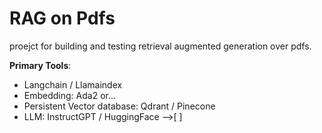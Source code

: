 # RAG on Pdfs
proejct for building and testing retrieval augmented generation over pdfs. 

**Primary Tools**: 
- Langchain / Llamaindex
- Embedding: Ada2 or...
- Persistent Vector database: Qdrant / Pinecone
- LLM: InstructGPT / HuggingFace -->[ ] 
